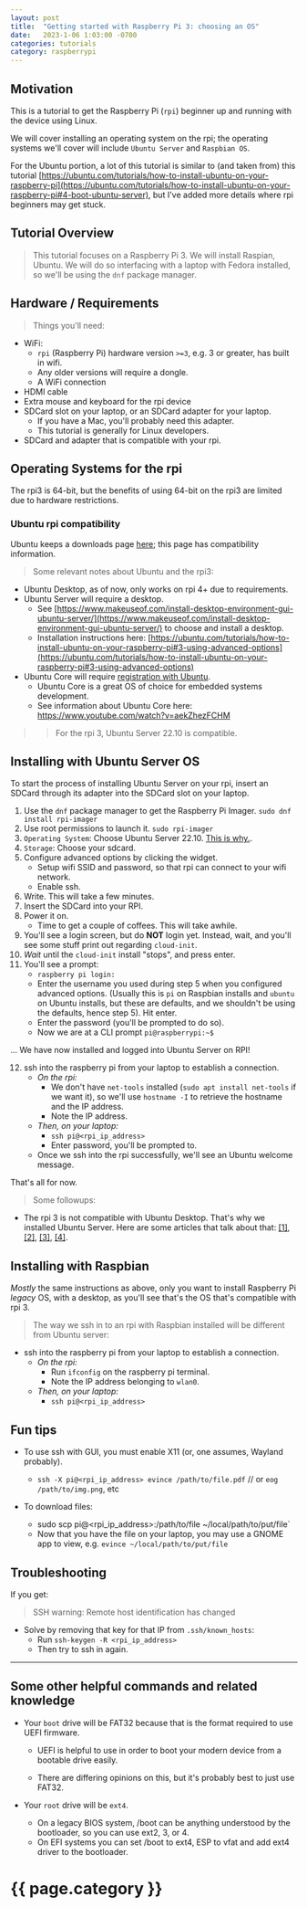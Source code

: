 ```yaml
---
layout: post
title:  "Getting started with Raspberry Pi 3: choosing an OS"
date:   2023-1-06 1:03:00 -0700
categories: tutorials
category: raspberrypi
---
```


## Motivation
This is a tutorial to get the Raspberry Pi (`rpi`) beginner up and running with the device using Linux.

We will cover installing an operating system on the rpi; the operating systems we'll cover will include `Ubuntu Server` and `Raspbian OS`.

For the Ubuntu portion, a lot of this tutorial is similar to (and taken from) this tutorial [https://ubuntu.com/tutorials/how-to-install-ubuntu-on-your-raspberry-pi](https://ubuntu.com/tutorials/how-to-install-ubuntu-on-your-raspberry-pi#4-boot-ubuntu-server), but I've added more details where rpi beginners may get stuck.

## Tutorial Overview
> This tutorial focuses on a Raspberry Pi 3. We will install Raspian, Ubuntu. We will do so interfacing with a laptop with Fedora installed, so we'll be using the `dnf` package manager.

## Hardware / Requirements

> Things you'll need:

- WiFi:
    - `rpi` (Raspberry Pi) hardware version `>=3`, e.g. 3 or greater, has built in wifi.
    - Any older versions will require a dongle.
    - A WiFi connection
- HDMI cable
- Extra mouse and keyboard for the rpi device
- SDCard slot on your laptop, or an SDCard adapter for your laptop.
    - If you have a Mac, you'll probably need this adapter.
    - This tutorial is generally for Linux developers.
- SDCard and adapter that is compatible with your rpi.

## Operating Systems for the rpi
The rpi3 is 64-bit, but the benefits of using 64-bit on the rpi3 are limited due to hardware restrictions.

### Ubuntu rpi compatibility
Ubuntu keeps a downloads page [here](https://ubuntu.com/download/raspberry-pi); this page has compatibility information.

> Some relevant notes about Ubuntu and the rpi3:

- Ubuntu Desktop, as of now, only works on rpi 4+ due to requirements.
- Ubuntu Server will require a desktop. 
    - See [https://www.makeuseof.com/install-desktop-environment-gui-ubuntu-server/](https://www.makeuseof.com/install-desktop-environment-gui-ubuntu-server/) to choose and install a desktop.
    - Installation instructions here: [https://ubuntu.com/tutorials/how-to-install-ubuntu-on-your-raspberry-pi#3-using-advanced-options](https://ubuntu.com/tutorials/how-to-install-ubuntu-on-your-raspberry-pi#3-using-advanced-options)
- Ubuntu Core will require [registration with Ubuntu](https://ubuntu.com/download/raspberry-pi-core).
    - Ubuntu Core is a great OS of choice for embedded systems development.
    - See information about Ubuntu Core here: https://www.youtube.com/watch?v=aekZhezFCHM

>> For the rpi 3, Ubuntu Server 22.10 is compatible.

## Installing with Ubuntu Server OS

To start the process of installing Ubuntu Server on your rpi, insert an SDCard through its adapter into the SDCard slot on your laptop.

1. Use the `dnf` package manager to get the Raspberry Pi Imager.
    `sudo dnf install rpi-imager`
2. Use root permissions to launch it.
    `sudo rpi-imager`
3. `Operating System`: Choose Ubuntu Server 22.10. [This is why.](https://ubuntu.com/download/raspberry-pi).
4. `Storage`: Choose your sdcard. 
5. Configure advanced options by clicking the widget. 
    - Setup wifi SSID and password, so that rpi can connect to your wifi network.
    - Enable ssh.
6. Write. This will take a few minutes.
7. Insert the SDCard into your RPI.
8. Power it on.
    - Time to get a couple of coffees. This will take awhile.
9. You'll see a login screen, but do **NOT** login yet. Instead, wait, and you'll see some stuff print out regarding `cloud-init`.
10. _Wait_ until the `cloud-init` install "stops", and press enter.
11. You'll see a prompt:
    - `raspberry pi login:`
    - Enter the username you used during step 5 when you configured advanced options. (Usually this is `pi` on Raspbian installs and `ubuntu` on Ubuntu installs, but these are defaults, and we shouldn't be using the defaults, hence step 5). Hit enter.
    - Enter the password (you'll be prompted to do so).
    - Now we are at a CLI prompt `pi@raspberrypi:~$`

... We have now installed and logged into Ubuntu Server on RPI!

12. ssh into the raspberry pi from your laptop to establish a connection.
    - _On the rpi:_
        - We don't have `net-tools` installed (`sudo apt install net-tools` if we want it), so we'll use `hostname -I` to retrieve the hostname and the IP address.
        - Note the IP address.
    - _Then, on your laptop:_
        - `ssh pi@<rpi_ip_address>`
        - Enter password, you'll be prompted to.
    - Once we ssh into the rpi successfully, we'll see an Ubuntu welcome message.

That's all for now.
> Some followups:

- The rpi 3 is not compatible with Ubuntu Desktop. That's why we installed Ubuntu Server. Here are some articles that talk about that: [[1]](https://www.makeuseof.com/install-desktop-environment-gui-ubuntu-server/), [[2]](https://www.makeuseof.com/tag/best-linux-desktop-environments/), [[3]](https://www.makeuseof.com/tag/gnome-explained-look-one-linuxs-popular-desktops/), [[4]](https://www.tomshardware.com/how-to/install-ubuntu-raspberry-pi).

## Installing with Raspbian
_Mostly_ the same instructions as above, only you want to install Raspberry Pi _legacy_ OS, with a desktop,
as you'll see that's the OS that's compatible with rpi 3.

> The way we ssh in to an rpi with Raspbian installed will be different from Ubuntu server:

- ssh into the raspberry pi from your laptop to establish a connection.
    - _On the rpi:_
        - Run `ifconfig` on the raspberry pi terminal.
        - Note the IP address belonging to `wlan0`.
    - _Then, on your laptop:_
        - `ssh pi@<rpi_ip_address>`

## Fun tips
- To use ssh with GUI, you must enable X11 (or, one assumes, Wayland probably).
    - `ssh -X pi@<rpi_ip_address> evince /path/to/file.pdf` // or `eog /path/to/img.png`, etc

- To download files:
    - sudo scp pi@<rpi_ip_address>:/path/to/file ~/local/path/to/put/file`
    - Now that you have the file on your laptop, you may use a GNOME app to view, e.g. `evince ~/local/path/to/put/file`

## Troubleshooting
If you get:
> SSH warning: Remote host identification has changed

- Solve by removing that key for that IP from `.ssh/known_hosts`:
    - Run `ssh-keygen -R <rpi_ip_address>`
    - Then try to ssh in again.

- - - -
## Some other helpful commands and related knowledge
- Your `boot` drive will be FAT32 because that is the format required to use UEFI firmware.
    - UEFI is helpful to use in order to boot your modern device from a bootable drive easily.

    - There are differing opinions on this, but it's probably best to just use FAT32.

- Your `root` drive will be `ext4`.
    - On a legacy BIOS system, /boot can be anything understood by the bootloader, so you can use ext2, 3, or 4.
    - On EFI systems you can set /boot to ext4, ESP to vfat and add ext4 driver to the bootloader.

<h1>{{ page.category }}</h1>